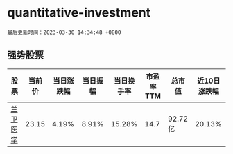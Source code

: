 # quantitative-investment

`最后更新时间：2023-03-30 14:34:48 +0800`

## 强势股票

|股票|当前价|当日涨跌幅|当日振幅|当日换手率|市盈率TTM|总市值|近10日涨跌幅|
|----|----|----|----|----|----|----|----|
|[兰卫医学](https://xueqiu.com/S/SZ301060)|23.15|4.19%|8.91%|15.28%|14.7|92.72亿|20.13%|
